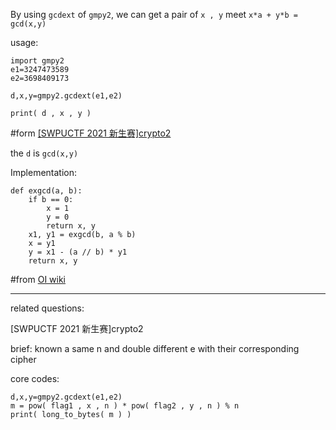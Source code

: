 By using `gcdext` of `gmpy2`, we can get a pair of `x , y` meet `x*a + y*b = gcd(x,y)`

usage:

```
import gmpy2
e1=3247473589
e2=3698409173

d,x,y=gmpy2.gcdext(e1,e2)

print( d , x , y )
```

#form [[SWPUCTF 2021 新生赛]crypto2](https://blog.csdn.net/qq_60256199/article/details/126442355)

the `d` is `gcd(x,y)` 

Implementation:

```
def exgcd(a, b):
    if b == 0:
        x = 1
        y = 0
        return x, y
    x1, y1 = exgcd(b, a % b)
    x = y1
    y = x1 - (a // b) * y1
    return x, y
```

#from [OI wiki](https://oi-wiki.org/math/number-theory/inverse/)

---

related questions:

[SWPUCTF 2021 新生赛]crypto2

brief: known a same n and double different e with their corresponding cipher

core codes:

```
d,x,y=gmpy2.gcdext(e1,e2)
m = pow( flag1 , x , n ) * pow( flag2 , y , n ) % n
print( long_to_bytes( m ) )
```



